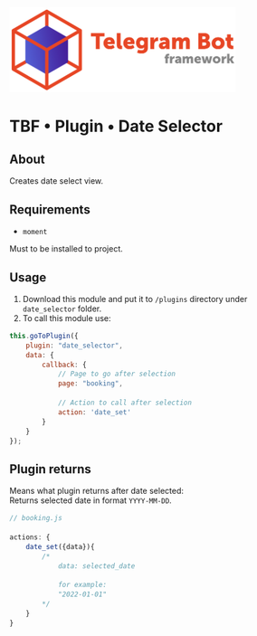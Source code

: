 <img src="https://github.com/powerdot/Telegram-Bot-Framework/blob/master/assets/head1-crop-trans.png?raw=true" width=400/>

# TBF • Plugin • Date Selector

## About
Creates date select view.  

## Requirements

* `moment`  

Must to be installed to project.

## Usage

1. Download this module and put it to `/plugins` directory under `date_selector` folder.
2. To call this module use:
```js
this.goToPlugin({
    plugin: "date_selector",
    data: {
        callback: { 
            // Page to go after selection
            page: "booking", 

            // Action to call after selection
            action: 'date_set' 
        }
    }
});
```

## Plugin returns

Means what plugin returns after date selected:  
Returns selected date in format `YYYY-MM-DD`.

```js
// booking.js

actions: {
    date_set({data}){
        /*
            data: selected_date

            for example:
            "2022-01-01"
        */
    }
}
```



